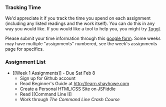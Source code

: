 ### Tracking Time

We'd appreciate it if you track the time you spend on each assignment (including any listed readings and the work itself). You can do this in any way you would like. If you would like a tool to help you, you might try [Toggl](https://www.toggl.com).

Please submit your time information through this [google form](https://docs.google.com/forms/d/1r3Ymzl-VhsW_o9EMp7GoRDtLfIhTVaQZ5CNTioyzA5M/viewform). Some weeks may have multiple "assignments" numbered, see the week's assignments page for specifics.

### Assignment List

- [[Week 1 Assignments]] - Due Sat Feb 8
  - Sign up for Github account
  - Read Beginner's Guide at http://learn.shayhowe.com
  - Create a Personal HTML/CSS Site on JSFiddle
  - Read [[Command Line I]]
  - Work through *The Command Line Crash Course*
